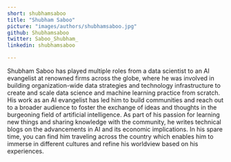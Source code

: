```yaml
---
short: shubhamsaboo
title: "Shubham Saboo"
picture: "images/authors/shubhamsaboo.jpg"
github: Shubhamsaboo
twitter: Saboo_Shubham_
linkedin: shubhamsaboo

---
```


Shubham Saboo has played multiple roles from a data scientist to an AI evangelist at renowned firms across the globe, where he was involved in building organization-wide data strategies and technology infrastructure to create and scale data science and machine learning practice from scratch. His work as an AI evangelist has led him to build communities and reach out to a broader audience to foster the exchange of ideas and thoughts in the burgeoning field of artificial intelligence. As part of his passion for learning new things and sharing knowledge with the community, he writes technical blogs on the advancements in AI and its economic implications. In his spare time, you can find him traveling across the country which enables him to immerse in different cultures and refine his worldview based on his experiences.